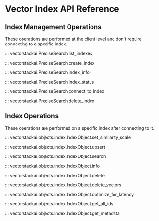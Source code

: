 # Vector Index API Reference

## Index Management Operations

These operations are performed at the client level and don't require connecting to a specific index.

::: vectorstackai.PreciseSearch.list_indexes

::: vectorstackai.PreciseSearch.create_index

::: vectorstackai.PreciseSearch.index_info

::: vectorstackai.PreciseSearch.index_status

::: vectorstackai.PreciseSearch.connect_to_index

::: vectorstackai.PreciseSearch.delete_index

## Index Operations

These operations are performed on a specific index after connecting to it.

::: vectorstackai.objects.index.IndexObject.set_similarity_scale

::: vectorstackai.objects.index.IndexObject.upsert

::: vectorstackai.objects.index.IndexObject.search

::: vectorstackai.objects.index.IndexObject.info

::: vectorstackai.objects.index.IndexObject.delete

::: vectorstackai.objects.index.IndexObject.delete_vectors

::: vectorstackai.objects.index.IndexObject.optimize_for_latency

::: vectorstackai.objects.index.IndexObject.get_all_ids

::: vectorstackai.objects.index.IndexObject.get_metadata
